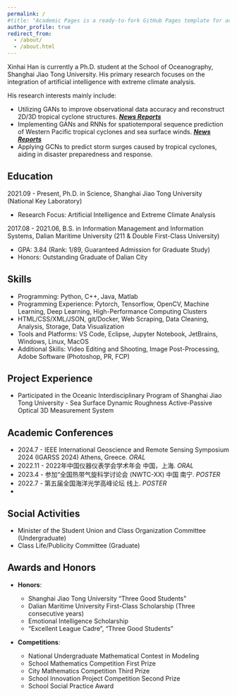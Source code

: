 ```yaml
---
permalink: /
#title: "Academic Pages is a ready-to-fork GitHub Pages template for academic personal websites"
author_profile: true
redirect_from: 
  - /about/
  - /about.html
---
```

Xinhai Han is currently a Ph.D. student at the School of Oceanography, Shanghai Jiao Tong University. His primary research focuses on the integration of artificial intelligence with extreme climate analysis.

His research interests mainly include:
- Utilizing GANs to improve observational data accuracy and reconstruct 2D/3D tropical cyclone structures. [***News Reports*** ]((https://soed.sio.org.cn/index_kydt/4722.html))
- Implementing GANs and RNNs for spatiotemporal sequence prediction of Western Pacific tropical cyclones and sea surface winds. [***News Reports*** ](https://www.sml-zhuhai.cn/info/2829.html)
- Applying GCNs to predict storm surges caused by tropical cyclones, aiding in disaster preparedness and response.
 
## Education

2021.09 - Present, Ph.D. in Science, Shanghai Jiao Tong University (National Key Laboratory)
- Research Focus: Artificial Intelligence and Extreme Climate Analysis

2017.08 - 2021.06, B.S. in Information Management and Information Systems, Dalian Maritime University (211 & Double First-Class University)
- GPA: 3.84 (Rank: 1/89, Guaranteed Admission for Graduate Study)
- Honors: Outstanding Graduate of Dalian City

## Skills

- Programming: Python, C++, Java, Matlab
- Programming Experience: Pytorch, Tensorflow, OpenCV, Machine Learning, Deep Learning, High-Performance Computing Clusters
- HTML/CSS/XML/JSON, git/Docker, Web Scraping, Data Cleaning, Analysis, Storage, Data Visualization
- Tools and Platforms: VS Code, Eclipse, Jupyter Notebook, JetBrains, Windows, Linux, MacOS
- Additional Skills: Video Editing and Shooting, Image Post-Processing, Adobe Software (Photoshop, PR, FCP)

## Project Experience ##

- Participated in the Oceanic Interdisciplinary Program of Shanghai Jiao Tong University - Sea Surface Dynamic Roughness Active-Passive Optical 3D Measurement System

## Academic Conferences ##

- 2024.7 - IEEE International Geoscience and Remote Sensing Symposium 2024 (IGARSS 2024) Athens, Greece. *ORAL*
- 2022.11 - 2022年中国仪器仪表学会学术年会 中国，上海. *ORAL*
- 2023.4 - 参加“全国热带气旋科学讨论会 (NWTC-XX) 中国 南宁. *POSTER*
- 2022.7 - 第五届全国海洋光学高峰论坛 线上. *POSTER*
- 
## Social Activities

- Minister of the Student Union and Class Organization Committee (Undergraduate)
- Class Life/Publicity Committee (Graduate)

## Awards and Honors

- **Honors**:
  - Shanghai Jiao Tong University “Three Good Students”
  - Dalian Maritime University First-Class Scholarship (Three consecutive years)
  - Emotional Intelligence Scholarship
  - “Excellent League Cadre”, “Three Good Students”

- **Competitions**:
  - National Undergraduate Mathematical Contest in Modeling
  - School Mathematics Competition First Prize
  - City Mathematics Competition Third Prize
  - School Innovation Project Competition Second Prize
  - School Social Practice Award
